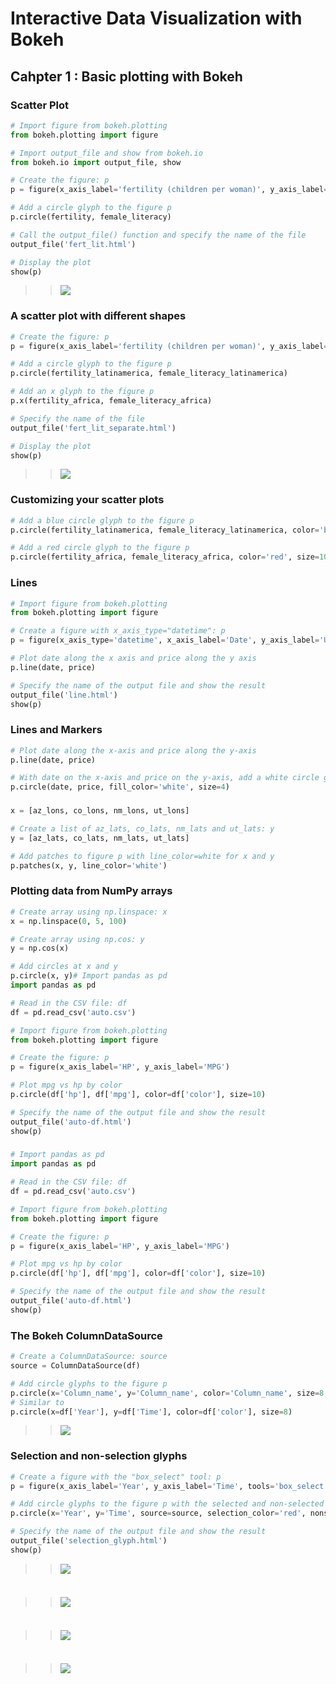 # Interactive Data Visualization with Bokeh

## Cahpter 1 : Basic plotting with Bokeh

### Scatter Plot
```python
# Import figure from bokeh.plotting
from bokeh.plotting import figure

# Import output_file and show from bokeh.io
from bokeh.io import output_file, show

# Create the figure: p
p = figure(x_axis_label='fertility (children per woman)', y_axis_label='female_literacy (% population)')

# Add a circle glyph to the figure p
p.circle(fertility, female_literacy)

# Call the output_file() function and specify the name of the file
output_file('fert_lit.html')

# Display the plot
show(p)
```
>>![](img/bokeh_plot-scatter.png)

### A scatter plot with different shapes
```python
# Create the figure: p
p = figure(x_axis_label='fertility (children per woman)', y_axis_label='female_literacy (% population)')

# Add a circle glyph to the figure p
p.circle(fertility_latinamerica, female_literacy_latinamerica)

# Add an x glyph to the figure p
p.x(fertility_africa, female_literacy_africa)

# Specify the name of the file
output_file('fert_lit_separate.html')

# Display the plot
show(p)
```
>>![](img/bokeh_plot-scatter-2.png)

### Customizing your scatter plots
```python
# Add a blue circle glyph to the figure p
p.circle(fertility_latinamerica, female_literacy_latinamerica, color='blue', size=10, alpha=0.8)

# Add a red circle glyph to the figure p
p.circle(fertility_africa, female_literacy_africa, color='red', size=10, alpha=0.8)
```

### Lines
```python
# Import figure from bokeh.plotting
from bokeh.plotting import figure

# Create a figure with x_axis_type="datetime": p
p = figure(x_axis_type='datetime', x_axis_label='Date', y_axis_label='US Dollars')

# Plot date along the x axis and price along the y axis
p.line(date, price)

# Specify the name of the output file and show the result
output_file('line.html')
show(p)
```

### Lines and Markers
```python
# Plot date along the x-axis and price along the y-axis
p.line(date, price)

# With date on the x-axis and price on the y-axis, add a white circle glyph of size 4
p.circle(date, price, fill_color='white', size=4)
```

### 
```python
x = [az_lons, co_lons, nm_lons, ut_lons]

# Create a list of az_lats, co_lats, nm_lats and ut_lats: y
y = [az_lats, co_lats, nm_lats, ut_lats]

# Add patches to figure p with line_color=white for x and y
p.patches(x, y, line_color='white')
```

### Plotting data from NumPy arrays
```python
# Create array using np.linspace: x
x = np.linspace(0, 5, 100)

# Create array using np.cos: y
y = np.cos(x)

# Add circles at x and y
p.circle(x, y)# Import pandas as pd
import pandas as pd

# Read in the CSV file: df
df = pd.read_csv('auto.csv')

# Import figure from bokeh.plotting
from bokeh.plotting import figure

# Create the figure: p
p = figure(x_axis_label='HP', y_axis_label='MPG')

# Plot mpg vs hp by color
p.circle(df['hp'], df['mpg'], color=df['color'], size=10)

# Specify the name of the output file and show the result
output_file('auto-df.html')
show(p)
```

### 
```python
# Import pandas as pd
import pandas as pd

# Read in the CSV file: df
df = pd.read_csv('auto.csv')

# Import figure from bokeh.plotting
from bokeh.plotting import figure

# Create the figure: p
p = figure(x_axis_label='HP', y_axis_label='MPG')

# Plot mpg vs hp by color
p.circle(df['hp'], df['mpg'], color=df['color'], size=10)

# Specify the name of the output file and show the result
output_file('auto-df.html')
show(p)
```

### The Bokeh ColumnDataSource
```python
# Create a ColumnDataSource: source
source = ColumnDataSource(df)

# Add circle glyphs to the figure p
p.circle(x='Column_name', y='Column_name', color='Column_name', size=8, source=source)
# Similar to 
p.circle(x=df['Year'], y=df['Time'], color=df['color'], size=8)
```
>>![](img/.png)

### Selection and non-selection glyphs
```python
# Create a figure with the "box_select" tool: p
p = figure(x_axis_label='Year', y_axis_label='Time', tools='box_select')

# Add circle glyphs to the figure p with the selected and non-selected properties
p.circle(x='Year', y='Time', source=source, selection_color='red', nonselection_alpha=0.1)

# Specify the name of the output file and show the result
output_file('selection_glyph.html')
show(p)
```
>>![](img/boken_plot-box-select.gif)

### 
```python

```
>>![](img/.png)

### 
```python

```
>>![](img/.png)

### 
```python

```
>>![](img/.png)

